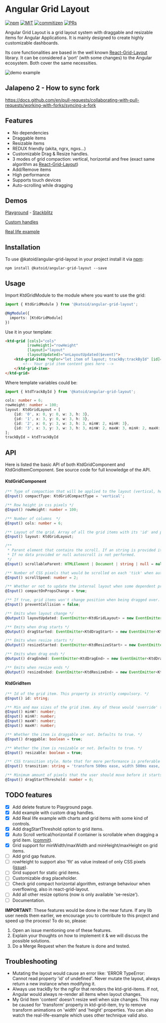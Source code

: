 # Angular Grid Layout
[![npm](https://img.shields.io/npm/v/@katoid/angular-grid-layout?style=flat-square)](https://www.npmjs.com/package/@katoid/angular-grid-layout)
[![MIT](https://img.shields.io/packagist/l/doctrine/orm.svg?style=flat-square)](https://github.com/katoid/angular-grid-layout/blob/main/LICENSE.md)
[![commitizen](https://img.shields.io/badge/commitizen-friendly-brightgreen.svg?style=flat-square)](https://github.com/katoid/angular-grid-layout/commits/main)
[![PRs](https://img.shields.io/badge/PRs-welcome-brightgreen.svg?style=flat-square)](https://github.com/katoid/angular-grid-layout/compare)

Angular Grid Layout is a grid layout system with draggable and resizable items for Angular Applications. It is mainly designed to create highly customizable dashboards.

Its core functionalities are based in the well known [React-Grid-Layout](https://github.com/STRML/react-grid-layout) library. It can be considered a 'port' (with some changes) to the Angular ecosystem.
Both cover the same necessities.

![demo example](./assets/demo.gif)

## Jalapeno 2 - How to sync fork
https://docs.github.com/en/pull-requests/collaborating-with-pull-requests/working-with-forks/syncing-a-fork

## Features
- No dependencies
- Draggable items
- Resizable items
- REDUX friendly (akita, ngrx, ngxs...)
- Customizable Drag & Resize handles.
- 3 modes of grid compaction: vertical, horizontal and free (exact same algorithm as [React-Grid-Layout](https://github.com/STRML/react-grid-layout))
- Add/Remove items
- High performance
- Supports touch devices
- Auto-scrolling while dragging

## Demos
[Playground](https://katoid.github.io/angular-grid-layout/playground) - [Stackblitz](https://stackblitz.com/edit/angular-grid-layout-playground?file=src%2Fapp%2Fplayground%2Fplayground.component.ts)

[Custom handles](https://katoid.github.io/angular-grid-layout/custom-handles)

[Real life example](https://katoid.github.io/angular-grid-layout/real-life-example)

## Installation

To use @katoid/angular-grid-layout in your project install it via [npm](https://www.npmjs.com/package/@katoid/angular-grid-layout):

```
npm install @katoid/angular-grid-layout --save
```

## Usage
Import KtdGridModule to the module where you want to use the grid:

```ts
import { KtdGridModule } from '@katoid/angular-grid-layout';

@NgModule({
  imports: [KtdGridModule]
})
```

Use it in your template:
```html
<ktd-grid [cols]="cols"
          [rowHeight]="rowHeight"
          [layout]="layout"
          (layoutUpdated)="onLayoutUpdated($event)">
    <ktd-grid-item *ngFor="let item of layout; trackBy:trackById" [id]="item.id">
        <!-- Your grid item content goes here -->
    </ktd-grid-item>
</ktd-grid>
```

Where template variables could be:
```ts
import { ktdTrackById } from '@katoid/angular-grid-layout';

cols: number = 6;
rowHeight: number = 100;
layout: KtdGridLayout = [
    {id: '0', x: 0, y: 0, w: 3, h: 3},
    {id: '1', x: 3, y: 0, w: 3, h: 3},
    {id: '2', x: 0, y: 3, w: 3, h: 3, minW: 2, minH: 3},
    {id: '3', x: 3, y: 3, w: 3, h: 3, minW: 2, maxW: 3, minH: 2, maxH: 5},
];
trackById = ktdTrackById
```

## API

Here is listed the basic API of both KtdGridComponent and KtdGridItemComponent. See source code for full knowledge of the API.

#### KtdGridComponent
```ts
/** Type of compaction that will be applied to the layout (vertical, horizontal or free). Defaults to 'vertical' */
@Input() compactType: KtdGridCompactType = 'vertical';

/** Row height in css pixels */
@Input() rowHeight: number = 100;

/** Number of columns  */
@Input() cols: number = 6;

/** Layout of the grid. Array of all the grid items with its 'id' and position on the grid. */
@Input() layout: KtdGridLayout;

/**
 * Parent element that contains the scroll. If an string is provided it would search that element by id on the dom.
 * If no data provided or null autoscroll is not performed.
 */
@Input() scrollableParent: HTMLElement | Document | string | null = null;

/** Number of CSS pixels that would be scrolled on each 'tick' when auto scroll is performed. */
@Input() scrollSpeed: number = 2;

/** Whether or not to update the internal layout when some dependent property change. */
@Input() compactOnPropsChange = true;

/** If true, grid items won't change position when being dragged over. Handy when using no compaction */
@Input() preventCollision = false;

/** Emits when layout change */
@Output() layoutUpdated: EventEmitter<KtdGridLayout> = new EventEmitter<KtdGridLayout>();

/** Emits when drag starts */
@Output() dragStarted: EventEmitter<KtdDragStart> = new EventEmitter<KtdDragStart>();

/** Emits when resize starts */
@Output() resizeStarted: EventEmitter<KtdResizeStart> = new EventEmitter<KtdResizeStart>();

/** Emits when drag ends */
@Output() dragEnded: EventEmitter<KtdDragEnd> = new EventEmitter<KtdDragEnd>();

/** Emits when resize ends */
@Output() resizeEnded: EventEmitter<KtdResizeEnd> = new EventEmitter<KtdResizeEnd>();

```

#### KtdGridItem
```ts
/** Id of the grid item. This property is strictly compulsory. */
@Input() id: string;

/** Min and max sizes of the grid item. Any of these would 'override' the min/max values specified in the layout. **/
@Input() minW?: number;
@Input() minH?: number;
@Input() maxW?: number;
@Input() maxH?: number;

/** Whether the item is draggable or not. Defaults to true. */
@Input() draggable: boolean = true;

/** Whether the item is resizable or not. Defaults to true. */
@Input() resizable: boolean = true;

/** CSS transition style. Note that for more performance is preferable only make transition on transform property. */
@Input() transition: string = 'transform 500ms ease, width 500ms ease, height 500ms ease';

/** Minimum amount of pixels that the user should move before it starts the drag sequence. */
@Input() dragStartThreshold: number = 0;
```


## TODO features

- [x] Add delete feature to Playground page.
- [x] Add example with custom drag handles.
- [x] Add Real life example with charts and grid items with some kind of controls.
- [x] Add dragStartThreshold option to grid items.
- [x] Auto Scroll vertical/horizontal if container is scrollable when dragging a grid item. ([commit](https://github.com/katoid/angular-grid-layout/commit/d137d0e3f40cafdb5fdfd7b2bce4286670200c5d)).
- [x] Grid support for minWidth/maxWidth and minHeight/maxHeight on grid items.
- [ ] Add grid gap feature.
- [ ] rowHeight to support also 'fit' as value instead of only CSS pixels ([issue](https://github.com/katoid/angular-grid-layout/issues/1)).
- [ ] Grid support for static grid items.
- [ ] Customizable drag placeholder.
- [ ] Check grid compact horizontal algorithm, estrange behaviour when overflowing, also in react-grid-layout.
- [ ] Add all other resize options (now is only available 'se-resize').
- [ ] Documentation.

**IMPORTANT**: These features would be done in the near future. If any lib user needs them earlier, we encourage you to contribute to this project and speed up the process! To do so, please: 

1. Open an issue mentioning one of these features.
2. Explain your thoughts on how to implement it & we will discuss the possible solutions.
3. Do a Merge Request when the feature is done and tested.


## Troubleshooting
- Mutating the layout would cause an error like: 'ERROR TypeError: Cannot read property 'id' of undefined'. Never mutate the layout, always return a new instance when modifying it.
- Always use trackBy for the ngFor that renders the ktd-grid-items. If not, Angular would always re-render all items when layout changes.
- My Grid Item 'content' doesn't resize well when size changes. This may be caused for 'transform' property in ktd-grid-item, try to remove transform animations on 'width' and 'height' properties. You can also watch the real-life-example which uses other technique valid also.
